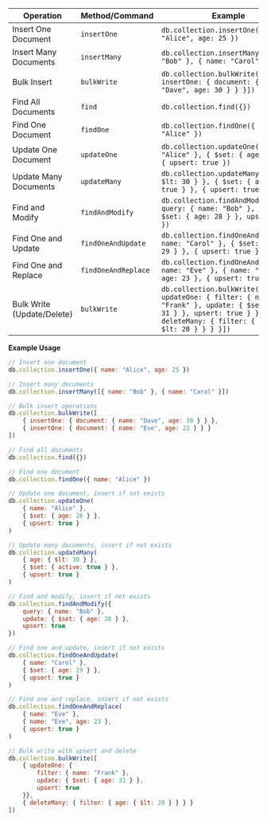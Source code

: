 | Operation                | Method/Command                                         | Example                                                                                   |
|--------------------------|-------------------------------------------------------|-------------------------------------------------------------------------------------------|
| Insert One Document      | `insertOne`                                           | `db.collection.insertOne({ name: "Alice", age: 25 })`                                     |
| Insert Many Documents    | `insertMany`                                          | `db.collection.insertMany([{ name: "Bob" }, { name: "Carol" }])`                          |
| Bulk Insert              | `bulkWrite`                                           | `db.collection.bulkWrite([{ insertOne: { document: { name: "Dave", age: 30 } } }])`       |
| Find All Documents       | `find`                                                | `db.collection.find({})`                                                                  |
| Find One Document        | `findOne`                                             | `db.collection.findOne({ name: "Alice" })`                                                |
| Update One Document      | `updateOne`                                           | `db.collection.updateOne({ name: "Alice" }, { $set: { age: 26 } }, { upsert: true })`     |
| Update Many Documents    | `updateMany`                                          | `db.collection.updateMany({ age: { $lt: 30 } }, { $set: { active: true } }, { upsert: true })` |
| Find and Modify          | `findAndModify`                                       | `db.collection.findAndModify({ query: { name: "Bob" }, update: { $set: { age: 28 } }, upsert: true })` |
| Find One and Update      | `findOneAndUpdate`                                    | `db.collection.findOneAndUpdate({ name: "Carol" }, { $set: { age: 29 } }, { upsert: true })` |
| Find One and Replace     | `findOneAndReplace`                                   | `db.collection.findOneAndReplace({ name: "Eve" }, { name: "Eve", age: 23 }, { upsert: true })` |
| Bulk Write (Update/Delete)| `bulkWrite`                                          | `db.collection.bulkWrite([{ updateOne: { filter: { name: "Frank" }, update: { $set: { age: 31 } }, upsert: true } }, { deleteMany: { filter: { age: { $lt: 20 } } } }])` |

**Example Usage**

```js
// Insert one document
db.collection.insertOne({ name: "Alice", age: 25 })

// Insert many documents
db.collection.insertMany([{ name: "Bob" }, { name: "Carol" }])

// Bulk insert operations
db.collection.bulkWrite([
    { insertOne: { document: { name: "Dave", age: 30 } } },
    { insertOne: { document: { name: "Eve", age: 22 } } }
])

// Find all documents
db.collection.find({})

// Find one document
db.collection.findOne({ name: "Alice" })

// Update one document, insert if not exists
db.collection.updateOne(
    { name: "Alice" },
    { $set: { age: 26 } },
    { upsert: true }
)

// Update many documents, insert if not exists
db.collection.updateMany(
    { age: { $lt: 30 } },
    { $set: { active: true } },
    { upsert: true }
)

// Find and modify, insert if not exists
db.collection.findAndModify({
    query: { name: "Bob" },
    update: { $set: { age: 28 } },
    upsert: true
})

// Find one and update, insert if not exists
db.collection.findOneAndUpdate(
    { name: "Carol" },
    { $set: { age: 29 } },
    { upsert: true }
)

// Find one and replace, insert if not exists
db.collection.findOneAndReplace(
    { name: "Eve" },
    { name: "Eve", age: 23 },
    { upsert: true }
)

// Bulk write with upsert and delete
db.collection.bulkWrite([
    { updateOne: {
        filter: { name: "Frank" },
        update: { $set: { age: 31 } },
        upsert: true
    }},
    { deleteMany: { filter: { age: { $lt: 20 } } } }
])
```